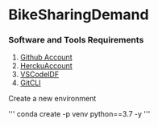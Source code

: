 # BikeSharingDemand
### Software and Tools Requirements

1. [Github Account](https://github.com)
2. [HerckuAccount](https://heroku.com)
3. [VSCodeIDF](https://code.visualstudio.com/)
4. [GitCLI](https://git-scm.com/book/en/v2/Getting-Started-The-Command-Line)

Create a new environment

'''
conda create -p venv python==3.7 -y
'''